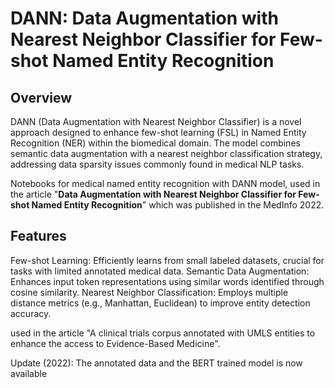 # DANN: Data Augmentation with Nearest Neighbor Classifier for Few-shot Named Entity Recognition

## Overview

DANN (Data Augmentation with Nearest Neighbor Classifier) is a novel approach designed to enhance few-shot learning (FSL) in Named Entity Recognition (NER) within the biomedical domain. The model combines semantic data augmentation with a nearest neighbor classification strategy, addressing data sparsity issues commonly found in medical NLP tasks.

Notebooks for medical named entity recognition with DANN model, used in the article "**Data Augmentation with Nearest Neighbor Classifier for Few-shot Named Entity Recognition**" which was published in the MedInfo 2022.

## Features

Few-shot Learning: Efficiently learns from small labeled datasets, crucial for tasks with limited annotated medical data.
    Semantic Data Augmentation: Enhances input token representations using similar words identified through cosine similarity.
    Nearest Neighbor Classification: Employs multiple distance metrics (e.g., Manhattan, Euclidean) to improve entity detection accuracy.
    
used in the article "A clinical trials corpus annotated with UMLS entities to enhance the access to Evidence-Based Medicine".

Update (2022): The annotated data and the BERT trained model is now available
